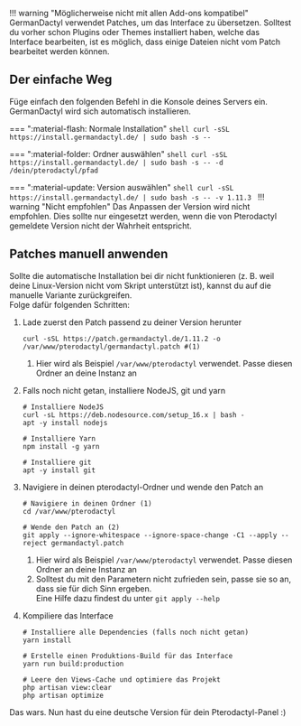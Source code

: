 !!! warning "Möglicherweise nicht mit allen Add-ons kompatibel"
    GermanDactyl verwendet Patches, um das Interface zu übersetzen.
    Solltest du vorher schon Plugins oder Themes installiert haben, welche das Interface bearbeiten, ist es möglich,
    dass einige Dateien nicht vom Patch bearbeitet werden können.

## Der einfache Weg

Füge einfach den folgenden Befehl in die Konsole deines Servers ein. GermanDactyl wird sich automatisch installieren.

=== ":material-flash: Normale Installation"
    ```shell
    curl -sSL https://install.germandactyl.de/ | sudo bash -s --
    ```

=== ":material-folder: Ordner auswählen"
    ```shell
    curl -sSL https://install.germandactyl.de/ | sudo bash -s -- -d /dein/pterodactyl/pfad
    ```

=== ":material-update: Version auswählen"
    ```shell
    curl -sSL https://install.germandactyl.de/ | sudo bash -s -- -v 1.11.3
    ```
    !!! warning "Nicht empfohlen"
        Das Anpassen der Version wird nicht empfohlen. Dies sollte nur eingesetzt werden, wenn die von Pterodactyl
        gemeldete Version nicht der Wahrheit entspricht.

## Patches manuell anwenden

Sollte die automatische Installation bei dir nicht funktionieren (z. B. weil deine Linux-Version nicht vom Skript
unterstützt ist), kannst du auf die manuelle Variante zurückgreifen.    
Folge dafür folgenden Schritten:

1. Lade zuerst den Patch passend zu deiner Version herunter   
    ```shell
    curl -sSL https://patch.germandactyl.de/1.11.2 -o /var/www/pterodactyl/germandactyl.patch #(1)
    ```
    1. Hier wird als Beispiel `/var/www/pterodactyl` verwendet. Passe diesen Ordner an deine Instanz an
   
2. Falls noch nicht getan, installiere NodeJS, git und yarn
    ```shell
    # Installiere NodeJS
    curl -sL https://deb.nodesource.com/setup_16.x | bash - 
    apt -y install nodejs
   
    # Installiere Yarn
    npm install -g yarn
   
    # Installiere git
    apt -y install git
    ```

3. Navigiere in deinen pterodactyl-Ordner und wende den Patch an  
    ```shell
    # Navigiere in deinen Ordner (1)
    cd /var/www/pterodactyl
   
    # Wende den Patch an (2)
    git apply --ignore-whitespace --ignore-space-change -C1 --apply --reject germandactyl.patch
    ```
    1. Hier wird als Beispiel `/var/www/pterodactyl` verwendet. Passe diesen Ordner an deine Instanz an
    2. Solltest du mit den Parametern nicht zufrieden sein, passe sie so an, dass sie für dich Sinn ergeben.   
       Eine Hilfe dazu findest du unter `git apply --help`
   
4. Kompiliere das Interface
    ```shell
    # Installiere alle Dependencies (falls noch nicht getan)
    yarn install
    
    # Erstelle einen Produktions-Build für das Interface
    yarn run build:production
   
    # Leere den Views-Cache und optimiere das Projekt
    php artisan view:clear
    php artisan optimize
    ```
   
Das wars. Nun hast du eine deutsche Version für dein Pterodactyl-Panel :)
